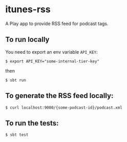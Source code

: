# itunes-rss

A Play app to provide RSS feed for podcast tags.

## To run locally

You need to export an env variable `API_KEY`:

```
$ export API_KEY="some-internal-tier-key"
```

then

```
$ sbt run
```

## To generate the RSS feed locally:

```
$ curl localhost:9000/{some-podcast-id}/podcast.xml
```

## To run the tests:

```
$ sbt test
```
